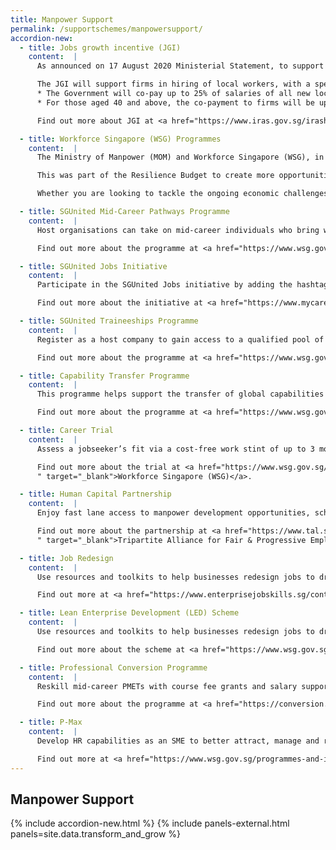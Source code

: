 ```yaml
---
title: Manpower Support
permalink: /supportschemes/manpowersupport/
accordion-new:
  - title: Jobs growth incentive (JGI)
    content:  |     
      As announced on 17 August 2020 Ministerial Statement, to support hiring in sectors that are doing well – such as the biomedical sciences, financial services, and ICT sectors – we will launch the Jobs Growth Incentive (JGI).

      The JGI will support firms in hiring of local workers, with a special focus on our mature workers.
      * The Government will co-pay up to 25% of salaries of all new local hires for one year, subject to a cap.
      * For those aged 40 and above, the co-payment to firms will be up to 50%.

      Find out more about JGI at <a href="https://www.iras.gov.sg/irashome/Schemes/Businesses/Jobs-Growth-Incentive--JGI-/" target="_blank">Inland Revenue Authority of Singapore (IRAS)</a>.

  - title: Workforce Singapore (WSG) Programmes
    content:  |      
      The Ministry of Manpower (MOM) and Workforce Singapore (WSG), in collaboration with the Public Service Division (PSD) and various government agencies, launched the SGUnited Jobs Initiative and SGUnited Traineeships Programme to create jobs.

      This was part of the Resilience Budget to create more opportunities for jobseekers and workers affected by the COVID-19 situation, as well as match them to available jobs, including new ones created as a result of COVID-19. The initiative also aims to help businesses that are recruiting for the eventual recovery, as well as those with short-term manpower needs due to disruptions in labour supply.

      Whether you are looking to tackle the ongoing economic challenges, attract and retain local manpower, or improve productivity and innovation, WSG has the following programmes to provide you with support and resources customised for your manpower needs.

  - title: SGUnited Mid-Career Pathways Programme
    content:  |   
      Host organisations can take on mid-career individuals who bring with them a wealth of work experience on attachments. Upon completion of the attachment, host organisations may consider hiring well-performing individuals as permanent employees when business conditions improve.

      Find out more about the programme at <a href="https://www.wsg.gov.sg/programmes-and-initiatives/SGUnitedMidCareerPathways-HostOrganisations.html?utm_source=url&utm_medium=gogov&utm_campaign=sgup" target="_blank">Workforce Singapore (WSG)</a>.         

  - title: SGUnited Jobs Initiative
    content:  |     
      Participate in the SGUnited Jobs initiative by adding the hashtag #SGUnitedJobs after the job title when posting jobs on MyCareersFuture.

      Find out more about the initiative at <a href="https://www.mycareersfuture.gov.sg/?utm_source=mti&utm_medium=digital&utm_campaign=gobiz" target="_blank">MyCareersFuture</a>.    

  - title: SGUnited Traineeships Programme
    content:  |     
      Register as a host company to gain access to a qualified pool of fresh talent and receive Government funding for training allowance.

      Find out more about the programme at <a href="https://www.wsg.gov.sg/SGUnitedTraineeships-HostCompanies.html?utm_source=mti&utm_medium=digital&utm_campaign=gobiz" target="_blank">Workforce Singapore (WSG)</a>.

  - title: Capability Transfer Programme
    content:  |   
      This programme helps support the transfer of global capabilities to local workforce.

      Find out more about the programme at <a href="https://www.wsg.gov.sg/programmes-and-initiatives/capability-transfer-programme.html?utm_source=mti&utm_medium=digital&utm_campaign=gobiz" target="_blank">Workforce Singapore (WSG)</a>.

  - title: Career Trial
    content:  |   
      Assess a jobseeker’s fit via a cost-free work stint of up to 3 months.

      Find out more about the trial at <a href="https://www.wsg.gov.sg/programmes-and-initiatives/career-trial-employers.html?utm_source=mti&utm_medium=digital&utm_campaign=gobiz
      " target="_blank">Workforce Singapore (WSG)</a>.

  - title: Human Capital Partnership
    content:  |  
      Enjoy fast lane access to manpower development opportunities, schemes and grants.

      Find out more about the partnership at <a href="https://www.tal.sg/tafep/Getting-Started/Exemplary/HCP-Programme?utm_source=mti&utm_medium=digital&utm_campaign=gobiz
      " target="_blank">Tripartite Alliance for Fair & Progressive Employment Practices (TAFEP)</a>.

  - title: Job Redesign
    content:  |  
      Use resources and toolkits to help businesses redesign jobs to drive business transformation and improve processes.

      Find out more at <a href="https://www.enterprisejobskills.sg/content/redesign-jobs/job-redesign/index.html?utm_source=mti&utm_medium=digital&utm_campaign=gobiz" target="_blank">Enterprise Singapore (ESG)</a>.

  - title: Lean Enterprise Development (LED) Scheme
    content:  |        
      Use resources and toolkits to help businesses redesign jobs to drive business transformation and improve processes.

      Find out more about the scheme at <a href="https://www.wsg.gov.sg/programmes-and-initiatives/manpower-lean-productivity/lean-enterprise-development.html?utm_source=mti&utm_medium=digital&utm_campaign=gobiz" target="_blank">Workforce Singapore (WSG)</a>.       

  - title: Professional Conversion Programme
    content:  |
      Reskill mid-career PMETs with course fee grants and salary support to take on quality jobs.

      Find out more about the programme at <a href="https://conversion.mycareersfuture.gov.sg/Portal/ProgramListing.aspx?source=PCP&utm_source=mti&utm_medium=digital&utm_campaign=gobiz" target="_blank">MyCareersFuture</a>.

  - title: P-Max
    content:  |  
      Develop HR capabilities as an SME to better attract, manage and retain employees.

      Find out more at <a href="https://www.wsg.gov.sg/programmes-and-initiatives/p-max-employer.html?utm_source=mti&utm_medium=digital&utm_campaign=gobiz" target="_blank">Workforce Singapore (WSG)</a>.          
---
```


## Manpower Support

{% include accordion-new.html %}
{% include panels-external.html panels=site.data.transform_and_grow %}

